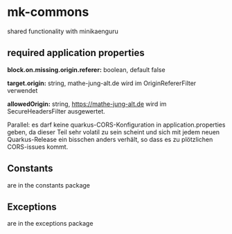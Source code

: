 # mk-commons

shared functionality with minikaenguru

## required application properties

__block.on.missing.origin.referer:__ boolean, default false

__target.origin:__ string, mathe-jung-alt.de  wird im OriginRefererFilter verwendet

__allowedOrigin:__ string, https://mathe-jung-alt.de wird im SecureHeadersFilter ausgewertet.

Parallel: es darf keine quarkus-CORS-Konfiguration in application.properties geben, da dieser Teil sehr volatil zu sein scheint und sich mit jedem neuen Quarkus-Release ein bisschen anders verhält, so dass es zu plötzlichen CORS-issues kommt.


## Constants

are in the constants package

## Exceptions

are in the exceptions package
